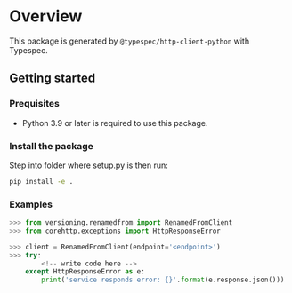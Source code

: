 # Overview

This package is generated by `@typespec/http-client-python` with Typespec.

## Getting started

### Prequisites

- Python 3.9 or later is required to use this package.

### Install the package

Step into folder where setup.py is then run:

```bash
pip install -e .
```

### Examples

```python
>>> from versioning.renamedfrom import RenamedFromClient
>>> from corehttp.exceptions import HttpResponseError

>>> client = RenamedFromClient(endpoint='<endpoint>')
>>> try:
        <!-- write code here -->
    except HttpResponseError as e:
        print('service responds error: {}'.format(e.response.json()))
```
